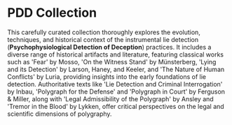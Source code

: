 # PDD Collection
This carefully curated collection thoroughly explores the evolution, techniques, and historical context of the instrumental lie detection (**Psychophysiological Detection of Deception**) practices. It includes a diverse range of historical artifacts and literature, featuring classical works such as 'Fear' by Mosso, 'On the Witness Stand' by Münsterberg, 'Lying and its Detection' by Larson, Haney, and Keeler, and 'The Nature of Human Conflicts' by Luria, providing insights into the early foundations of lie detection. Authoritative texts like 'Lie Detection and Criminal Interrogation' by Inbau, 'Polygraph for the Defense' and 'Polygraph in Court' by Ferguson & Miller, along with 'Legal Admissibility of the Polygraph' by Ansley and 'Tremor in the Blood' by Lykken, offer critical perspectives on the legal and scientific dimensions of polygraphy.

